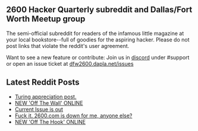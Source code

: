 ## 2600 Hacker Quarterly subreddit and Dallas/Fort Worth Meetup group
The semi-official subreddit for readers of the infamous little magazine at your local bookstore--full of goodies for the aspiring hacker. Please do not post links that violate the reddit's user agreement.

Want to see a new feature or contribute: 
Join us in [discord](https://dfw2600.dapla.net/chat) under #support or open an issue ticket at [dfw2600.dapla.net/issues](https://dfw2600.dapla.net/issues)

## Latest Reddit Posts
<!-- BLOG-POST-LIST:START -->
- [Turing appreciation post.](https://www.reddit.com/r/2600/comments/1gq4dum/turing_appreciation_post/)
- [NEW 'Off The Wall' ONLINE](https://2600.com/wall/12-11-2024)
- [Current Issue is out](https://www.reddit.com/r/2600/comments/1gmf0dd/current_issue_is_out/)
- [Fuck it. 2600.com is down for me, anyone else?](https://www.reddit.com/r/2600/comments/1gm7hwt/fuck_it_2600com_is_down_for_me_anyone_else/)
- [NEW 'Off The Hook' ONLINE](https://2600.com/hook/06-11-2024)
<!-- BLOG-POST-LIST:END -->

